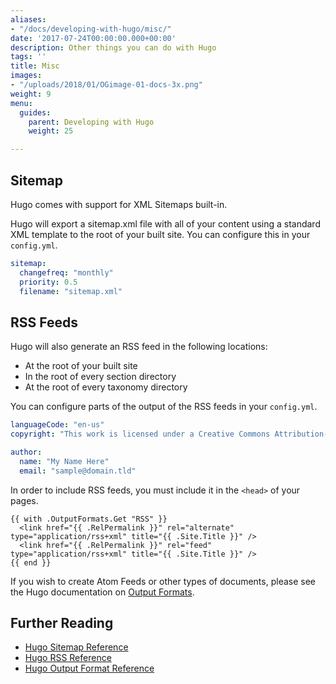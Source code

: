 ```yaml
---
aliases:
- "/docs/developing-with-hugo/misc/"
date: '2017-07-24T00:00:00.000+00:00'
description: Other things you can do with Hugo
tags: ''
title: Misc
images:
- "/uploads/2018/01/OGimage-01-docs-3x.png"
weight: 9
menu:
  guides:
    parent: Developing with Hugo
    weight: 25

---
```

## Sitemap

Hugo comes with support for XML Sitemaps built-in.

Hugo will export a sitemap.xml file with all of your content using a standard XML template to the root of your built site. You can configure this in your `config.yml`.

```yaml
sitemap:
  changefreq: "monthly"
  priority: 0.5
  filename: "sitemap.xml"
```

## RSS Feeds

Hugo will also generate an RSS feed in the following locations:

- At the root of your built site
- In the root of every section directory
- At the root of every taxonomy directory

You can configure parts of the output of the RSS feeds in your `config.yml`.

```yaml
languageCode: "en-us"
copyright: "This work is licensed under a Creative Commons Attribution-ShareAlike 4.0 International License."
```

```yaml
author:
  name: "My Name Here"
  email: "sample@domain.tld"
```

In order to include RSS feeds, you must include it in the `<head>` of your pages.

```go-html-template
{{ with .OutputFormats.Get "RSS" }}
  <link href="{{ .RelPermalink }}" rel="alternate" type="application/rss+xml" title="{{ .Site.Title }}" />
  <link href="{{ .RelPermalink }}" rel="feed" type="application/rss+xml" title="{{ .Site.Title }}" />
{{ end }}
```

If you wish to create Atom Feeds or other types of documents, please see the Hugo documentation on [Output Formats][1].

## Further Reading
- [Hugo Sitemap Reference](https://gohugo.io/templates/sitemap-template/)
- [Hugo RSS Reference](https://gohugo.io/templates/rss/)
- [Hugo Output Format Reference](https://gohugo.io/templates/output-formats/)

[1]: https://gohugo.io/extras/output-formats/